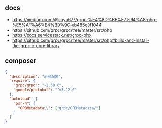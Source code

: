 ## docs
* https://medium.com/@poyu677/grpc-%E4%BD%BF%E7%94%A8-php-%E5%AF%A6%E4%BD%9C-ab485e9f1044
* https://github.com/grpc/grpc/tree/master/src/php
* https://docs.servicestack.net/grpc-php
* https://github.com/grpc/grpc/tree/master/src/php#build-and-install-the-grpc-c-core-library

## composer
```json
{
  "description": "示例配置",
  "require": {
    "grpc/grpc": "~1.30.0",
    "google/protobuf": "^v3.12.0"
  },
  "autoload": {
    "psr-4": {
      "GPBMetadata\\": ["grpc/GPBMetadata/"]
    }
  }
}
```
